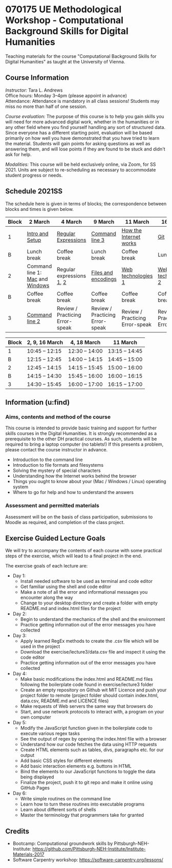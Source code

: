 # 070175 UE Methodological Workshop - Computational Background Skills for Digital Humanities

Teaching materials for the course "Computational Background Skills for Digital Humanities" as taught at the University of Vienna.

## Course Information

*Instructor:* Tara L. Andrews<br>
Office hours: Monday 3–4pm (please appoint in advance)<br>
Attendance: Attendance is mandatory in all class sessions! Students may miss no more than half of one session.

*Course evaluation:* The purpose of this course is to help you gain skills you will need for more advanced digital work, whether in the humanities or in any other field where you find yourself handling any sort of structured data. Since everyone has a different starting point, evaluation will be based primarily on how well you have demonstrated that you have tried to learn the material. Students will gain points for asking questions as well as answering them, and will lose points if they are found to be stuck and didn't ask for help.

*Modalities:* This course will be held exclusively online, via Zoom, for SS 2021. Units are subject to re-scheduling as necessary to accommodate student progress or needs.

## Schedule 2021SS

The schedule here is given in terms of blocks; the correspondence between blocks and times is given below.

Block | 2 March | 4 March | 9 March | 11 March | 16 March | 18 March |
---- | ---- | ---- | ---- | ---- | ---- | ----
1 |  [Intro and Setup](lectures/intro_and_setup.md) | [Regular Expressions](https://github.com/DHUniWien/Teaching_CBS4DH/raw/master/lectures/regular_expressions.zip) | [Command line 3](lectures/command_3.md) | [How the Internet works](lectures/internet.md) | [Git](lectures/git.md) | [Command line 4](lectures/command_4.md)
B |  Lunch break | Coffee break | Lunch break | Coffee break | Lunch break | Coffee break
2 |  Command line 1: [Mac](lectures/command_1_mac.md) and [Windows](lectures/command_1_windows.md) | Regular expressions [1](lectures/regex_1.md), [2](lectures/regex_2.md) | [Files and encodings](lectures/files_encodings.md) | [Web technologies 1](lectures/web.md) | [Web technologies 2](lectures/web.md) | [Pre-programming](lectures/pre-programming.md)
B |  Coffee break | Coffee break | Coffee break | Coffee break | Coffee break | Coffee break
3 |  [Command line 2](lectures/command_2.md) | Review / Practicing Error-speak | Review / Practicing Error-speak | Review / Practicing Error-speak | Review / Practicing Error-speak | [More DH](lectures/final_more.md) and wrap-up



Block | 2, 9, 16 March | 4, 18 March | 11 March
----- | -------------- | ----------- | --------
1 | 10:45 – 12:15 | 12:30 – 14:00 | 13:15 – 14:45
B | 12:15 – 12:45 | 14:00 – 14:15 | 14:45 – 15:00
2 | 12:45 – 14:15 | 14:15 – 15:45 | 15:00 – 16:00
B | 14:15 – 14:30 | 15:45 – 16:00 | 16:00 – 16:15
3 | 14:30 – 15:45 | 16:00 – 17:00 | 16:15 – 17:00


## Information (u:find)
### Aims, contents and method of the course
This course is intended to provide basic training and support for further skills courses in the Digital Humanities. It is strongly recommended as a prerequisite to the other DH practical courses.
As such, students will be required to bring a laptop computer (no tablets!) If this presents a problem, please contact the course instructor in advance.
- Introduction to the command line
- Introduction to file formats and filesystems
- Solving the mystery of special characters
- Understanding how the Internet works behind the browser
- Things you ought to know about your (Mac / Windows / Linux) operating system
- Where to go for help and how to understand the answers

### Assessment and permitted materials
Assessment will be on the basis of class participation, submissions to Moodle as required, and completion of the class project.

## Exercise Guided Lecture Goals
We will try to accompany the contents of each course with some practical steps of the exercise, which will lead to a final project in the end.

The exercise goals of each lecture are:
- Day 1:
  - Install needed software to be used as terminal and code editor
  - Get familiar using the shell and code editor
  - Make a note of all the error and informational messages you encounter along the way
  - Change to your desktop directory and create a folder with empty README.md and index.html files for the project
- Day 2:
  - Begin to understand the mechanics of the shell and the environment
  - Practice getting information out of the error messages you have collected
- Day 3:
  - Apply learned RegEx methods to create the .csv file which will be used in the project
  - Download the exercise/lecture3/data.csv file and inspect it using the code editor
  - Practice getting information out of the error messages you have collected
- Day 4:
  - Make basic modifications the index.html and README.md files following the boilerplate code found in exercise/lecture3 folder
  - Create an empty repository on Github wit MIT Licence and push your project folder to remote (project folder should contain index.html, data.csv, README.md and LICENCE files)
  - Make requests of Web servers the same way that browsers do
  - Start, and use network protocols to interact with, a program on your own computer
- Day 5:
  - Modify the JavaScript function given in the boilerplate code to execute various regex tasks
  - See the output of regex by opening the index.html file with a browser
  - Understand how our code fetches the data using HTTP requests
  - Create HTML elements such as tables, divs, paragraphs etc. for our output
  - Add basic CSS styles for different elements
  - Add basic interaction elements e.g. buttons in HTML
  - Bind the elements to our JavaScript functions to toggle the data being displayed
  - Finalize the project, push it to git repo and make it online using GitHub Pages
- Day 6:
  - Write simple routines on the command line
  - Learn how to turn these routines into executable programs
  - Learn about different sorts of shells
  - Master the terminology that programmers take for granted

## Credits
- Bootcamp: Computational groundwork skills by Pittsburgh-NEH-Institute: https://github.com/Pittsburgh-NEH-Institute/Institute-Materials-2017
- Software Carpentry workshop: https://software-carpentry.org/lessons/
